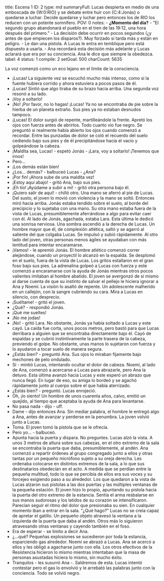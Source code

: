 title:          Escena 1
ID:             2
type:           md
summaryFull:    Lucas despierta en medio de una emboscada de {W:0:RIO} y se debate entre huir con {C:4:Jonás} o quedarse a luchar. Decide quedarse y luchar pero entonces los de RIO los reducen con un potente somnífero.
POV:            0
notes:          - **¿Momento del día?**
                - "El segundo grupo abandonará el pueblo en el tren de las 19:12, una hora después del primero."
                - La decisión debe ocurrir en pocos segundos (¿y antes de que empiecen los disparos?). Muy forzado si tarda más y están en peligro.
                - Le dan una pistola. A Lucas le entra en temblique pero está dispuesto a usarla.
                - Ana recordará esta decisión más adelante y Lucas aclarará que era por su conciencia. Ana le dice que siempre la obedezca.
label:          4
status:         1
compile:        2
setGoal:        500
charCount:      5635


La voz comenzó como un eco lejano en el límite de la consciencia.
- ¡Lucas!
La siguiente vez se escuchó mucho más intenso, como si la fuente hubiera corrido y ahora estuviera a pocos pasos de él.
- ¡Lucas!
Sintió que algo tiraba de su brazo hacia arriba. Una segunda voz resonó a su lado. 
- ¡Voy a soltarlo!
- ¡No! ¡Por favor, no lo hagas! ¡Lucas!
Ya no se encontraba de pie sobre la hierba de un planeta extraño. Sus pies ya no estaban desnudos tampoco.
- ¡Lucas!
El dolor surgió de repente, martilleándole la frente. Apretó los ojos con fuerza antes de abrirlos. 
Todo cuanto vio fue negro.
Se preguntó si realmente había abierto los ojos cuando comenzó a recordar. Entre las punzadas de dolor se coló el recuerdo del suelo cediendo bajo sus pies y de él precipitándose hacia el vacío y golpeándose la cabeza.
- ¡Maldita sea, Lucas! - espetó Jonás - ¡Lara, voy a soltarlo! ¡Tenemos que irnos!
- Pero...
- ¡Los demás están bien!
- ¿Los... demás? - balbuceó Lucas - ¿Ana?
- ¡Por fin! ¡Ahora sube de una maldita vez!
- ¡Estoy aquí abajo! - gritó Ana, bajo sus pies.
- ¡Eh tío! ¡Ayúdame a subir a mi! - gritó otra persona bajo él.
- ¡Quiero salir de aquí! - chilló otro.
Una mano se aferró al pie de Lucas. Del susto, el joven lo movió con violencia y la mano se soltó.
Entonces miró hacia arriba. Jonás estaba tendido sobre el suelo, al borde del precipicio y lo sujetaba con una mano. Su otra mano estaba fuera de la vista de Lucas, presumiblemente aferrándose a algo para evitar caer con él.
Al lado de Jonás, agachada, estaba Lara. Esta última le dedicó una sonrisa nerviosa.
Una sombra ascendió a la derecha de Lucas. Un hombre mayor que él, de complexión atlética, saltó y se agarró al saliente del que colgaba Lucas. Se impulsó y subió rápidamente. Al otro lado del joven, otras personas menos ágiles se ayudaban con más lentitud para intentar encaramarse.
- ¡Vamos! - le apremió Jonás.
El hombre atlético comenzó correr alejándose, cuando un proyectil lo alcanzó en la espalda. Se desplomó en el suelo, fuera de la vista de Lucas.
Los gritos estallaron en el gran foso bajo sus pies. La adrenalina golpeó a Lucas con fuerza y este comenzó a encaramarse con la ayuda de Jonás mientras otros pocos valientes imitaban al hombre abatido.
El joven se avergonzó de sí mismo al darse cuenta de que su instinto de salvar el pellejo le hiciera ignorar a Ana y Noemí.
La visión lo asaltó de repente. Un adolescente malherido en un callejón, con la sangre cubriendo su cara. Mira a Lucas en silencio, con desprecio.
- ¡Suéltame! - gritó el joven.
- ¿Qué? - respondió Jonás.
- ¡Qué me sueltes!
- ¡No me jodas!
- ¡No! - gritó Lara.
No obstante, Jonás ya había soltado a Lucas y este cayó. La caída fue corta, unos pocos metros, pero bastó para que Lucas derribara a alguien que se encontraba directamente bajo él. Cayó de espaldas y se cubrió instintivamente la parte trasera de la cabeza, previendo el golpe. No obstante, unas manos lo sujetaron con fuerza y lo ayudaron a tocar suelo de manera segura.
- ¿Estás bien? - preguntó Ana.
Sus ojos lo miraban fijamente bajo mechones de pelo ondulado.
- Sí - mintió Lucas, intentando ocultar el dolor de cabeza.
Noemí, al lado de Ana, comenzó a acercarse a Lucas para abrazarle, pero Ana la detuvo. Esta última avanzó hacia Lucas y este esperó un abrazo que nunca llegó. En lugar de eso, su amiga lo bordeó y se agachó rápidamente junto al cuerpo sobre el que había aterrizado.
- ¿Estás bien? - preguntó.
Lucas enrojeció.
- Oh, ¡lo siento!
Un hombre de unos cuarenta años, calvo, emitió un quejido, al tiempo que aceptaba la ayuda de Ana para levantarse.
- No pasa nada - dijo - uff.
- Dame - dijo entonces Ana.
Sin mediar palabra, el hombre le entregó algo a Ana, antes de avanzar y perderse en la penumbra.
La joven volvió junto a Lucas.
- Toma.
El joven tomó la pistola que se le ofrecía.
- Pero yo... - balbuceó.
- Apunta hacia la puerta y dispara. No preguntes.
Lucas alzó la vista. A unos 3 metros de altura sobre sus cabezas, en el otro extremo de la sala se encontraba la puerta que daba, presumiblemente, al andén.
Ana comenzó a repartir órdenes al grupo congregado junto a ellos y otras tantas por un pequeño micrófono sujeto a su oreja derecha. Les ordenaba colocarse en distintos extremos de la sala, a lo que sus destinatarios obedecían en el acto. A medida que se perdían entre la pequeña multitud, todo lo que se percibía de ellos era sus voces y su forcejeo exigiendo paso a su alrededor.
Los que quedaron a la vista de Lucas alzaron sus pistolas a las dos puertas y las múltiples ventanas de la pequeña estación.
El joven hizo lo propio, apuntando su pistola hacia la puerta del otro extremo de la estancia. Sentía el arma resbalarse en sus manos sudorosas y los latidos de su corazón se intensificaron. Parecían seguir el ritmo del dolor que presionaba su sien.
En cualquier momento iban a entrar en la sala.
"¿Qué hago?"
Lucas no se creía capaz de apretar el gatillo.
Un pequeño objeto atravesó la ventana a la izquierda de la puerta que daba al andén. Otros más lo siguieron atravesando otras ventanas y cayendo también en el foso.
- Era de esperar - se limito a decir Ana.
- ¿...qué?
Pequeñas explosiones se sucedieron por toda la estancia, esparciendo gas alrededor.
Noemí se abrazó a Lucas. Ana se acercó a ellos y les obligó a agacharse junto con ella. Los otros efectivos de la Resistencia hicieron lo mismo mientras intentaban que la masa de personas asustadas hiciera lo mismo, sin mucho éxito.
- Tranquilos - les susurró Ana -. Saldremos de esta.
Lucas intentó contestar pero el gas lo envolvió y le arrebató las palabras junto con la conciencia.
Todo se volvió negro.